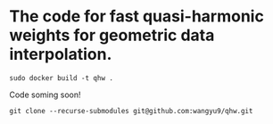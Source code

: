 # The code for fast quasi-harmonic weights for geometric data interpolation.


`sudo docker build -t qhw .`

Code soming soon!

`git clone --recurse-submodules git@github.com:wangyu9/qhw.git`

